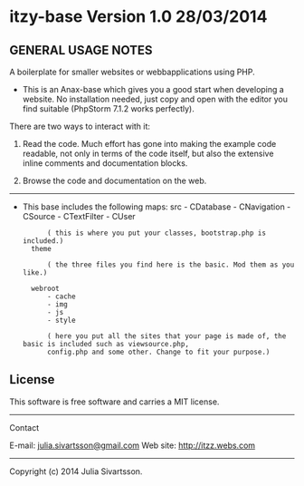 itzy-base Version 1.0 28/03/2014
==================

GENERAL USAGE NOTES
---------------------

A boilerplate for smaller websites or webbapplications using PHP.

- This is an Anax-base which gives you a good start when developing a website.
No installation needed, just copy and open with the editor you find suitable (PhpStorm 7.1.2 works perfectly).

There are two ways to interact with it:

1. Read the code. Much effort has gone into making the example code readable,
not only in terms of the code itself, but also the extensive inline comments
and documentation blocks.

2. Browse the code and documentation on the web.

---------------------

- This base includes the following maps:
        src
            - CDatabase
            - CNavigation
            - CSource
            - CTextFilter
            - CUser

            ( this is where you put your classes, bootstrap.php is included.)
        theme

            ( the three files you find here is the basic. Mod them as you like.)

        webroot
            - cache
            - img
            - js
            - style

            ( here you put all the sites that your page is made of, the basic is included such as viewsource.php,
            config.php and some other. Change to fit your purpose.)

License
------------------

This software is free software and carries a MIT license.


------------------
Contact

E-mail: julia.sivartsson@gmail.com
Web site: http://itzz.webs.com

------------------

Copyright (c) 2014 Julia Sivartsson.

